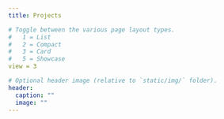 ```yaml
---
title: Projects

# Toggle between the various page layout types.
#   1 = List
#   2 = Compact
#   3 = Card
#   5 = Showcase
view = 3

# Optional header image (relative to `static/img/` folder).
header:
  caption: ""
  image: ""
---
```

